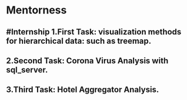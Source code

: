 # Mentorness
#Internship
1.First Task:
 visualization methods for hierarchical data: such as  treemap.
 --------------------------------------------------------------------------------------------------------
 2.Second Task:
  Corona Virus Analysis with sql_server.
  --------------------------------------------------------------------------------------------------------
  3.Third Task:
  Hotel Aggregator Analysis.
  --
  
